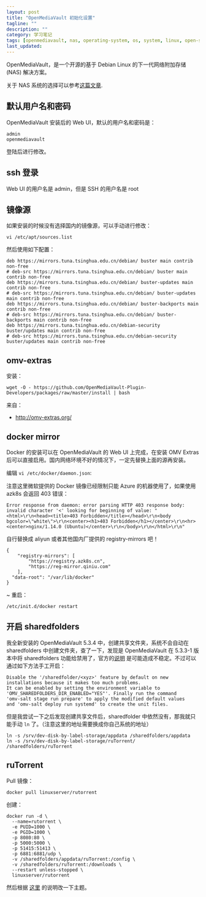 ```yaml
---
layout: post
title: "OpenMediaVault 初始化设置"
tagline: ""
description: ""
category: 学习笔记
tags: [openmediavault, nas, operating-system, os, system, linux, open-source,]
last_updated:
---
```


OpenMediaVault，是一个开源的基于 Debian Linux 的下一代网络附加存储 (NAS) 解决方案。

关于 NAS 系统的选择可以参考[这篇文章](/post/2020/02/nas-operating-system-choice.html).

## 默认用户名和密码
OpenMediaVault 安装后的 Web UI，默认的用户名和密码是：

	admin
	openmediavault

登陆后进行修改。

## ssh 登录
Web UI 的用户名是 admin，但是 SSH 的用户名是 root

## 镜像源
如果安装的时候没有选择国内的镜像源，可以手动进行修改：

	vi /etc/apt/sources.list

然后使用如下配置：

	deb https://mirrors.tuna.tsinghua.edu.cn/debian/ buster main contrib non-free
	# deb-src https://mirrors.tuna.tsinghua.edu.cn/debian/ buster main contrib non-free
	deb https://mirrors.tuna.tsinghua.edu.cn/debian/ buster-updates main contrib non-free
	# deb-src https://mirrors.tuna.tsinghua.edu.cn/debian/ buster-updates main contrib non-free
	deb https://mirrors.tuna.tsinghua.edu.cn/debian/ buster-backports main contrib non-free
	# deb-src https://mirrors.tuna.tsinghua.edu.cn/debian/ buster-backports main contrib non-free
	deb https://mirrors.tuna.tsinghua.edu.cn/debian-security buster/updates main contrib non-free
	# deb-src https://mirrors.tuna.tsinghua.edu.cn/debian-security buster/updates main contrib non-free

## omv-extras
安装：

    wget -O - https://github.com/OpenMediaVault-Plugin-Developers/packages/raw/master/install | bash

来自：

- <http://omv-extras.org/>


## docker mirror
Docker 的安装可以在 OpenMediaVault 的 Web UI 上完成，在安装 OMV Extras 后可以直接启用。国内网络环境不好的情况下，一定先替换上面的源再安装。

编辑 `vi /etc/docker/daemon.json`:

注意这里微软提供的 Docker 镜像已经限制只能 Azure 的机器使用了，如果使用 azk8s 会返回 403 错误：

	Error response from daemon: error parsing HTTP 403 response body: invalid character '<' looking for beginning of value: "<html>\r\n<head><title>403 Forbidden</title></head>\r\n<body bgcolor=\"white\">\r\n<center><h1>403 Forbidden</h1></center>\r\n<hr><center>nginx/1.14.0 (Ubuntu)</center>\r\n</body>\r\n</html>\r\n"

自行替换成 aliyun 或者其他国内厂提供的 registry-mirrors 吧！

	{
		"registry-mirrors": [
			"https://registry.azk8s.cn",
			"https://reg-mirror.qiniu.com"
		],
	  "data-root": "/var/lib/docker"
	}
~
重启：

	/etc/init.d/docker restart

## 开启 sharedfolders
我全新安装的 OpenMediaVault 5.3.4 中，创建共享文件夹，系统不会自动在 sharedfolders 中创建文件夹，查了一下，发现是 OpenMediaVault 在 5.3.3-1 版本中将 sharedfolders 功能给禁用了，官方的[说明](https://github.com/openmediavault/openmediavault/blob/master/deb/openmediavault/debian/changelog#L52) 是可能造成不稳定。不过可以通过如下方法手工开启：

    Disable the '/sharedfolder/<xyz>' feature by default on new
    installations because it makes too much problems.
    It can be enabled by setting the environment variable to
    'OMV_SHAREDFOLDERS_DIR_ENABLED="YES"'. Finally run the command
    'omv-salt stage run prepare' to apply the modified default values
    and 'omv-salt deploy run systemd' to create the unit files.

但是我尝试一下之后发现创建共享文件后，sharedfolder 中依然没有，那我就只能手动 `ln` 了。（注意这里的地址需要换成你自己系统的地址）

	ln -s /srv/dev-disk-by-label-storage/appdata /sharedfolders/appdata
	ln -s /srv/dev-disk-by-label-storage/ruTorrent/ /sharedfolders/ruTorrent

## ruTorrent
Pull 镜像：

	docker pull linuxserver/rutorrent

创建：

```
docker run -d \
  --name=rutorrent \
  -e PUID=1000 \
  -e PGID=1000 \
  -p 8080:80 \
  -p 5000:5000 \
  -p 51415:51413 \
  -p 6881:6881/udp \
  -v /sharedfolders/appdata/ruTorrent:/config \
  -v /sharedfolders/ruTorrent:/downloads \
  --restart unless-stopped \
  linuxserver/rutorrent
```

然后根据 [这里](/post/2020/03/rtorrent-and-rutorrent.html) 的说明改一下主题。


